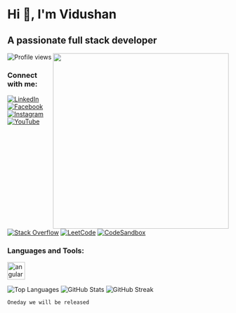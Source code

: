 # Hi 👋, I'm Vidushan

## A passionate full stack developer

<img align="right" width="400" src="https://c4.wallpaperflare.com/wallpaper/958/66/509/death-babies-animation-dark-humor-old-people-children-bed-life-wallpaper-preview.jpg">

![Profile views](https://komarev.com/ghpvc/?username=vidushanlnbti&label=Profile%20views&color=0e75b6&style=flat)

### Connect with me:

[![LinkedIn](https://raw.githubusercontent.com/rahuldkjain/github-profile-readme-generator/master/src/images/icons/Social/linked-in-alt.svg)](https://www.linkedin.com/in/vidushan-prabash-aa8a36271/)
[![Facebook](https://raw.githubusercontent.com/rahuldkjain/github-profile-readme-generator/master/src/images/icons/Social/facebook.svg)](https://web.facebook.com/vidushan.prabash)
[![Instagram](https://raw.githubusercontent.com/rahuldkjain/github-profile-readme-generator/master/src/images/icons/Social/instagram.svg)](https://www.instagram.com/__vidu__shan__/)
[![YouTube](https://raw.githubusercontent.com/rahuldkjain/github-profile-readme-generator/master/src/images/icons/Social/youtube.svg)](https://youtube.com/@vidushanprabash4978)
[![Stack Overflow](https://raw.githubusercontent.com/rahuldkjain/github-profile-readme-generator/master/src/images/icons/Social/stack-overflow.svg)](https://stackoverflow.com/users/20851054/vidushan)
[![LeetCode](https://raw.githubusercontent.com/rahuldkjain/github-profile-readme-generator/master/src/images/icons/Social/leet-code.svg)](https://leetcode.com/VidushanLNBTI/)
[![CodeSandbox](https://raw.githubusercontent.com/rahuldkjain/github-profile-readme-generator/master/src/images/icons/Social/codesandbox.svg)](https://codesandbox.io/dashboard/recent?workspace=854637cf-0f64-4c6c-8bec-2aff7a0e4d0f)

### Languages and Tools:

<a href="https://angular.io" target="_blank" rel="noreferrer">
  <img src="https://angular.io/assets/images/logos/angular/angular.svg" alt="angular" width="40" height="40"/>
</a>
<!-- Add more languages and tools here -->

![Top Languages](https://github-readme-stats.vercel.app/api/top-langs?username=vidushanlnbti&show_icons=true&locale=en&layout=compact)
![GitHub Stats](https://github-readme-stats.vercel.app/api?username=vidushanlnbti&show_icons=true&locale=en)
![GitHub Streak](https://github-readme-streak-stats.herokuapp.com/?user=vidushanlnbti)

```sh
Oneday we will be released
